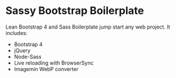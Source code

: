 # Sassy Bootstrap Boilerplate

Lean Bootstrap 4 and Sass Boilerplate jump start any web project. It includes:

- Bootstrap 4
- jQuery
- Node-Sass
- Live reloading with BrowserSync
- Imagemin WebP converter
